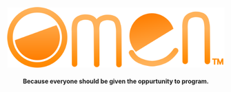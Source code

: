 <div align=center>

![](https://github.com/GitbyteMaster/Omen-lang/blob/sys/assets/logo.svg)
---
<b> Because everyone should be given the oppurtunity to program. </b>

</div>

